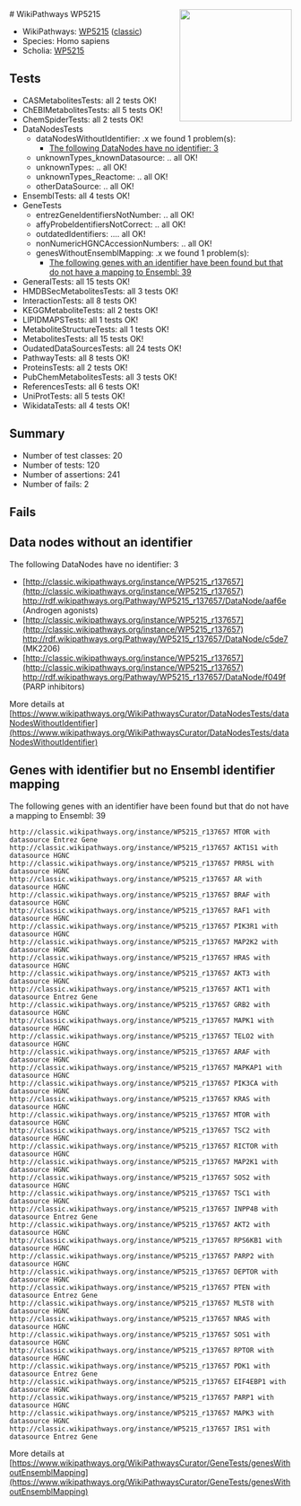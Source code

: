 <img style="float: right; width: 200px" src="https://upload.wikimedia.org/wikipedia/commons/thumb/8/83/Wplogo_with_text_500.png/640px-Wplogo_with_text_500.png" />
# WikiPathways WP5215

* WikiPathways: [WP5215](https://wikipathways.org/pathways/WP5215) ([classic](https://classic.wikipathways.org/instance/WP5215))
* Species: Homo sapiens
* Scholia: [WP5215](https://scholia.toolforge.org/wikipathways/WP5215)
## Tests
* CASMetabolitesTests: all 2 tests OK!
* ChEBIMetabolitesTests: all 5 tests OK!
* ChemSpiderTests: all 2 tests OK!
* DataNodesTests
    * dataNodesWithoutIdentifier: .x we found 1 problem(s):
        * [The following DataNodes have no identifier: 3](#d2d32fa2)
    * unknownTypes_knownDatasource: .. all OK!
    * unknownTypes: .. all OK!
    * unknownTypes_Reactome: .. all OK!
    * otherDataSource: .. all OK!
* EnsemblTests: all 4 tests OK!
* GeneTests
    * entrezGeneIdentifiersNotNumber: .. all OK!
    * affyProbeIdentifiersNotCorrect: .. all OK!
    * outdatedIdentifiers: .... all OK!
    * nonNumericHGNCAccessionNumbers: .. all OK!
    * genesWithoutEnsemblMapping: .x we found 1 problem(s):
        * [The following genes with an identifier have been found but that do not have a mapping to Ensembl: 39](#c4e54354)
* GeneralTests: all 15 tests OK!
* HMDBSecMetabolitesTests: all 3 tests OK!
* InteractionTests: all 8 tests OK!
* KEGGMetaboliteTests: all 2 tests OK!
* LIPIDMAPSTests: all 1 tests OK!
* MetaboliteStructureTests: all 1 tests OK!
* MetabolitesTests: all 15 tests OK!
* OudatedDataSourcesTests: all 24 tests OK!
* PathwayTests: all 8 tests OK!
* ProteinsTests: all 2 tests OK!
* PubChemMetabolitesTests: all 3 tests OK!
* ReferencesTests: all 6 tests OK!
* UniProtTests: all 5 tests OK!
* WikidataTests: all 4 tests OK!


## Summary

* Number of test classes: 20
* Number of tests: 120
* Number of assertions: 241
* Number of fails: 2

## Fails

<a name="d2d32fa2" />

## Data nodes without an identifier

The following DataNodes have no identifier: 3

* [http://classic.wikipathways.org/instance/WP5215_r137657](http://classic.wikipathways.org/instance/WP5215_r137657) http://rdf.wikipathways.org/Pathway/WP5215_r137657/DataNode/aaf6e (Androgen 
agonists)
* [http://classic.wikipathways.org/instance/WP5215_r137657](http://classic.wikipathways.org/instance/WP5215_r137657) http://rdf.wikipathways.org/Pathway/WP5215_r137657/DataNode/c5de7 (MK2206)
* [http://classic.wikipathways.org/instance/WP5215_r137657](http://classic.wikipathways.org/instance/WP5215_r137657) http://rdf.wikipathways.org/Pathway/WP5215_r137657/DataNode/f049f (PARP
inhibitors)


More details at [https://www.wikipathways.org/WikiPathwaysCurator/DataNodesTests/dataNodesWithoutIdentifier](https://www.wikipathways.org/WikiPathwaysCurator/DataNodesTests/dataNodesWithoutIdentifier)

<a name="c4e54354" />

## Genes with identifier but no Ensembl identifier mapping

The following genes with an identifier have been found but that do not have a mapping to Ensembl: 39
```
http://classic.wikipathways.org/instance/WP5215_r137657 MTOR with datasource Entrez Gene
http://classic.wikipathways.org/instance/WP5215_r137657 AKT1S1 with datasource HGNC
http://classic.wikipathways.org/instance/WP5215_r137657 PRR5L with datasource HGNC
http://classic.wikipathways.org/instance/WP5215_r137657 AR with datasource HGNC
http://classic.wikipathways.org/instance/WP5215_r137657 BRAF with datasource HGNC
http://classic.wikipathways.org/instance/WP5215_r137657 RAF1 with datasource HGNC
http://classic.wikipathways.org/instance/WP5215_r137657 PIK3R1 with datasource HGNC
http://classic.wikipathways.org/instance/WP5215_r137657 MAP2K2 with datasource HGNC
http://classic.wikipathways.org/instance/WP5215_r137657 HRAS with datasource HGNC
http://classic.wikipathways.org/instance/WP5215_r137657 AKT3 with datasource HGNC
http://classic.wikipathways.org/instance/WP5215_r137657 AKT1 with datasource Entrez Gene
http://classic.wikipathways.org/instance/WP5215_r137657 GRB2 with datasource HGNC
http://classic.wikipathways.org/instance/WP5215_r137657 MAPK1 with datasource HGNC
http://classic.wikipathways.org/instance/WP5215_r137657 TELO2 with datasource HGNC
http://classic.wikipathways.org/instance/WP5215_r137657 ARAF with datasource HGNC
http://classic.wikipathways.org/instance/WP5215_r137657 MAPKAP1 with datasource HGNC
http://classic.wikipathways.org/instance/WP5215_r137657 PIK3CA with datasource HGNC
http://classic.wikipathways.org/instance/WP5215_r137657 KRAS with datasource HGNC
http://classic.wikipathways.org/instance/WP5215_r137657 MTOR with datasource HGNC
http://classic.wikipathways.org/instance/WP5215_r137657 TSC2 with datasource HGNC
http://classic.wikipathways.org/instance/WP5215_r137657 RICTOR with datasource HGNC
http://classic.wikipathways.org/instance/WP5215_r137657 MAP2K1 with datasource HGNC
http://classic.wikipathways.org/instance/WP5215_r137657 SOS2 with datasource HGNC
http://classic.wikipathways.org/instance/WP5215_r137657 TSC1 with datasource HGNC
http://classic.wikipathways.org/instance/WP5215_r137657 INPP4B with datasource Entrez Gene
http://classic.wikipathways.org/instance/WP5215_r137657 AKT2 with datasource HGNC
http://classic.wikipathways.org/instance/WP5215_r137657 RPS6KB1 with datasource HGNC
http://classic.wikipathways.org/instance/WP5215_r137657 PARP2 with datasource HGNC
http://classic.wikipathways.org/instance/WP5215_r137657 DEPTOR with datasource HGNC
http://classic.wikipathways.org/instance/WP5215_r137657 PTEN with datasource Entrez Gene
http://classic.wikipathways.org/instance/WP5215_r137657 MLST8 with datasource HGNC
http://classic.wikipathways.org/instance/WP5215_r137657 NRAS with datasource HGNC
http://classic.wikipathways.org/instance/WP5215_r137657 SOS1 with datasource HGNC
http://classic.wikipathways.org/instance/WP5215_r137657 RPTOR with datasource HGNC
http://classic.wikipathways.org/instance/WP5215_r137657 PDK1 with datasource Entrez Gene
http://classic.wikipathways.org/instance/WP5215_r137657 EIF4EBP1 with datasource HGNC
http://classic.wikipathways.org/instance/WP5215_r137657 PARP1 with datasource HGNC
http://classic.wikipathways.org/instance/WP5215_r137657 MAPK3 with datasource HGNC
http://classic.wikipathways.org/instance/WP5215_r137657 IRS1 with datasource Entrez Gene
```

More details at [https://www.wikipathways.org/WikiPathwaysCurator/GeneTests/genesWithoutEnsemblMapping](https://www.wikipathways.org/WikiPathwaysCurator/GeneTests/genesWithoutEnsemblMapping)

